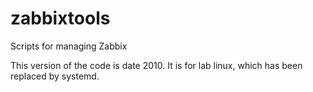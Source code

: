 # zabbixtools
Scripts for managing Zabbix

This version of the code is date 2010. It is for lab linux, which has been replaced by systemd. 

